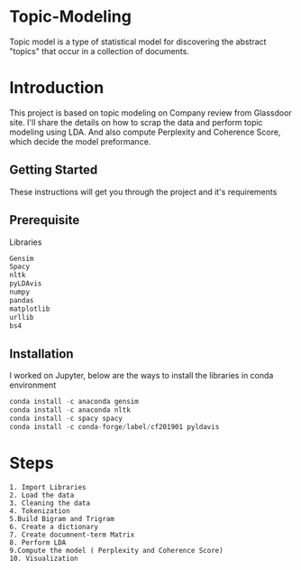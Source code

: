 # Topic-Modeling
Topic model is a type of statistical model for discovering the abstract "topics" that occur in a collection of documents.

# Introduction
This project is based on topic modeling on Company review from Glassdoor site. I'll share the details on how to scrap the data and perform topic modeling using LDA. And also compute Perplexity and Coherence Score, which decide the model preformance.

## Getting Started
These instructions will get you through the project and it's requirements

## Prerequisite
Libraries
```python
Gensim
Spacy
nltk
pyLDAvis
numpy
pandas
matplotlib
urllib
bs4
```

## Installation
I worked on Jupyter, below are the ways to install the libraries in conda environment

```python
conda install -c anaconda gensim
conda install -c anaconda nltk
conda install -c spacy spacy
conda install -c conda-forge/label/cf201901 pyldavis
```

# Steps
```
1. Import Libraries
2. Load the data
3. Cleaning the data
4. Tokenization
5.Build Bigram and Trigram
6. Create a dictionary
7. Create documnent-term Matrix
8. Perform LDA
9.Compute the model ( Perplexity and Coherence Score)
10. Visualization
```
